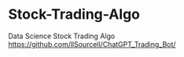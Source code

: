 # Stock-Trading-Algo
Data Science Stock Trading Algo
https://github.com/llSourcell/ChatGPT_Trading_Bot/
